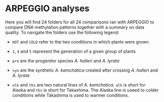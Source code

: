 # ARPEGGIO analyses

Here you will find 24 folders for all 24 comparisons ran with ARPEGGIO to compare DNA methylation patterns together with a summary on data quality. To navigate the folders use the following legend:

 - `HOT` and `COLD` refer to the two conditions in which plants were grown

 - `1`, `4` and `5` represent the generation of a given group of plants

 - `pro` are the progenitor species _A. halleri_ and _A. lyrata_

 - `syn` are the synthetic _A. kamchatica_ created after crossing _A. halleri_ and _A. lyrata_

 - `alk` and `tks` are two natural lines of _A. kamchatica_. `alk` is short for Alaska and `tks` is short for Takashima. The Alaska line is useed to colder conditions while Takashima is used to warmer conditions.
